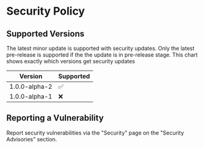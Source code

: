 # Security Policy

## Supported Versions

The latest minor update is supported with security updates. Only the latest pre-release is supported if the the update is in pre-release stage. This chart shows exactly which versions get security updates

| Version         | Supported          |
| ----------------| ------------------ |
| 1.0.0-alpha-2   | :white_check_mark: |
| 1.0.0-alpha-1   | :x:                |

## Reporting a Vulnerability

Report security vulnerabilities via the "Security" page on the "Security Advisories" section.
